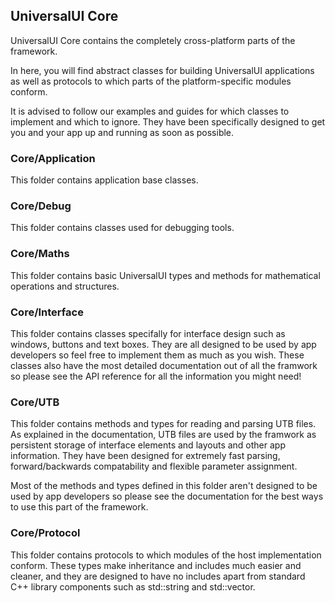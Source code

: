 <h2>UniversalUI Core</h2>

UniversalUI Core contains the completely cross-platform parts of the framework.

In here, you will find abstract classes for building UniversalUI applications as well as protocols 
to which parts of the platform-specific modules conform.

It is advised to follow our examples and guides for which classes to implement and which to ignore.
They have been specifically designed to get you and your app up and running as soon as possible.

<h3>Core/Application</h3>

This folder contains application base classes.

<h3>Core/Debug</h3>

This folder contains classes used for debugging tools.

<h3>Core/Maths</h3>

This folder contains basic UniversalUI types and methods for mathematical operations and structures.

<h3>Core/Interface</h3>

This folder contains classes specifally for interface design such as windows, buttons and text boxes.
They are all designed to be used by app developers so feel free to implement them as much as you wish.
These classes also have the most detailed documentation out of all the framwork so please see the 
API reference for all the information you might need!

<h3>Core/UTB</h3>

This folder contains methods and types for reading and parsing UTB files. As explained in the documentation,
UTB files are used by the framwork as persistent storage of interface elements and layouts and other app information.
They have been designed for extremely fast parsing, forward/backwards compatability and flexible parameter assignment.

Most of the methods and types defined in this folder aren't designed to be used by app developers so please 
see the documentation for the best ways to use this part of the framework.

<h3>Core/Protocol</h3>

This folder contains protocols to which modules of the host implementation conform. These types make inheritance and
includes much easier and cleaner, and they are designed to have no includes apart from standard C++ library components
such as std::string and std::vector. 


